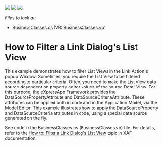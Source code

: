 <!-- default badges list -->
![](https://img.shields.io/endpoint?url=https://codecentral.devexpress.com/api/v1/VersionRange/128590337/12.2.4%2B)
[![](https://img.shields.io/badge/Open_in_DevExpress_Support_Center-FF7200?style=flat-square&logo=DevExpress&logoColor=white)](https://supportcenter.devexpress.com/ticket/details/E235)
[![](https://img.shields.io/badge/📖_How_to_use_DevExpress_Examples-e9f6fc?style=flat-square)](https://docs.devexpress.com/GeneralInformation/403183)
<!-- default badges end -->
<!-- default file list -->
*Files to look at*:

* [BusinessClasses.cs](./CS/HowToFilterListViewInLinkDialog.Module/BusinessClasses.cs) (VB: [BusinessClasses.vb](./VB/HowToFilterListViewInLinkDialog.Module/BusinessClasses.vb))
<!-- default file list end -->
# How to Filter a Link Dialog's List View


<p>This example demonstrates how to filter List Views in the Link Action's popup Window. Sometimes, you require the List View to be filtered according to particular criteria. Often, you need to make the List View data source dependent on property editor values of the source Detail View. For this purpose, the eXpressApp Framework provides the DataSourcePropertyAttribute and DataSourceCriteriaAttribute. These attributes can be applied both in code and in the Application Model, via the Model Editor. This example illustrates how to apply the DataSourceProperty and DataSourceCriteria attributes in code, using a special data source generated on the fly.</p><p>See code in the BusinessClasses.cs (BusinessClasses.vb) file. For details, refer to the <a href="http://documentation.devexpress.com/#Xaf/CustomDocument2924">How to: Filter a Link Dialog's List View</a> topic in XAF documentation.</p>

<br/>


